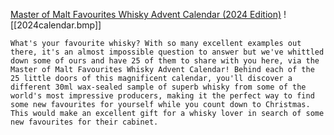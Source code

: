 [Master of Malt Favourites Whisky Advent Calendar (2024 Edition)](https://www.masterofmalt.com/whiskies/drinks-by-the-dram/master-of-malt-favourites-whisky-advent-calendar/)
![[2024calendar.bmp]]
```
What's your favourite whisky? With so many excellent examples out there, it's an almost impossible question to answer but we've whittled down some of ours and have 25 of them to share with you here, via the Master of Malt Favourites Whisky Advent Calendar! Behind each of the 25 little doors of this magnificent calendar, you'll discover a different 30ml wax-sealed sample of superb whisky from some of the world's most impressive producers, making it the perfect way to find some new favourites for yourself while you count down to Christmas. This would make an excellent gift for a whisky lover in search of some new favourites for their cabinet.
```